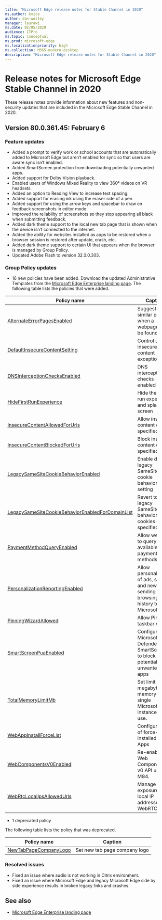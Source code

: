 ```yaml
---
title: "Microsoft Edge release notes for Stable Channel in 2020"
ms.author: kvice
author: dan-wesley
manager: laurawi
ms.date: 02/05/2020
audience: ITPro
ms.topic: conceptual
ms.prod: microsoft-edge
ms.localizationpriority: high
ms.collection: M365-modern-desktop
description: "Microsoft Edge release notes for Stable Channel in 2020"
---
```


# Release notes for Microsoft Edge Stable Channel in 2020

These release notes provide information about new features and non-security updates that are included in the Microsoft Edge Stable Channel in 2020.

## Version 80.0.361.45: February 6

### Feature updates

- Added a prompt to verify work or school accounts that are automatically added to Microsoft Edge but aren’t enabled for sync so that users are aware sync isn’t enabled.
- Added SmartScreen protection from downloading potentially unwanted apps.
- Added support for Dolby Vision playback.
- Enabled users of Windows Mixed Reality to view 360° videos on VR headsets.
- Added an option to Reading View to increase text spacing.
- Added support for erasing ink using the eraser side of a pen.
- Added support for using the arrow keys and spacebar to draw on feedback screenshots in editor mode.
- Improved the reliability of screenshots so they stop appearing all black when submitting feedback.
- Added dark theme support to the local new tab page that is shown when the device isn’t connected to the internet.
- Added the ability for websites installed as apps to be restored when a browser session is restored after update, crash, etc.
- Added dark theme support to certain UI that appears when the browser is managed by Group Policy.
- Updated Adobe Flash to version 32.0.0.303.

### Group Policy updates

- 16 new policies have been added. Download the updated Administrative Templates from the [Microsoft Edge Enterprise landing page](https://aka.ms/EdgeEnterprise).
The following table lists the policies that were added.

| Policy name | Caption |
|-------------|---------|
|[AlternateErrorPagesEnabled](https://docs.microsoft.com/DeployEdge/microsoft-edge-policies#alternateerrorpagesenabled)|Suggest similar pages when a webpage can’t be found|
|[DefaultInsecureContentSetting](https://docs.microsoft.com/DeployEdge/microsoft-edge-policies#defaultinsecurecontentsetting)|Control use of insecure content exceptions|
|[DNSInterceptionChecksEnabled](https://docs.microsoft.com/DeployEdge/microsoft-edge-policies#dnsinterceptionchecksenabled)|DNS interception checks enabled|
|[HideFirstRunExperience](https://docs.microsoft.com/DeployEdge/microsoft-edge-policies#hidefirstrunexperience)|Hide the First-run experience and splash screen|
|[InsecureContentAllowedForUrls](https://docs.microsoft.com/DeployEdge/microsoft-edge-policies#insecurecontentallowedforurls)|Allow insecure content on specified sites|
|[InsecureContentBlockedForUrls](https://docs.microsoft.com/DeployEdge/microsoft-edge-policies#insecurecontentblockedforurls)|Block insecure content on specified sites|
|[LegacySameSiteCookieBehaviorEnabled](https://docs.microsoft.com/DeployEdge/microsoft-edge-policies#legacysamesitecookiebehaviorenabled)|Enable default legacy SameSite cookie behavior setting|
|[LegacySameSiteCookieBehaviorEnabledForDomainList](https://docs.microsoft.com/DeployEdge/microsoft-edge-policies#legacysamesitecookiebehaviorenabledfordomainlist)|Revert to legacy SameSite behavior for cookies on specified sites|
|[PaymentMethodQueryEnabled](https://docs.microsoft.com/DeployEdge/microsoft-edge-policies#paymentmethodqueryenabled)|Allow websites to query for available payment methods|
|[PersonalizationReportingEnabled](https://docs.microsoft.com/DeployEdge/microsoft-edge-policies#personalizationreportingenabled)|Allow personalization of ads, search and news by sending browsing history to Microsoft|
|[PinningWizardAllowed](https://docs.microsoft.com/DeployEdge/microsoft-edge-policies#pinningwizardallowed)|Allow Pin to taskbar wizard|
|[SmartScreenPuaEnabled](https://docs.microsoft.com/DeployEdge/microsoft-edge-policies#smartscreenpuaenabled)|Configure Microsoft Defender SmartScreen to block potentially unwanted apps|
|[TotalMemoryLimitMb](https://docs.microsoft.com/DeployEdge/microsoft-edge-policies#totalmemorylimitmb)|Set limit on megabytes of memory a single Microsoft Edge instance can use.|
|[WebAppInstallForceList](https://docs.microsoft.com/DeployEdge/microsoft-edge-policies#webappinstallforcelist)|Configure list of force-installed Web Apps|
|[WebComponentsV0Enabled](https://docs.microsoft.com/DeployEdge/microsoft-edge-policies#webcomponentsv0enabled)|Re-enable Web Components v0 API until M84.|
|[WebRtcLocalIpsAllowedUrls](https://docs.microsoft.com/DeployEdge/microsoft-edge-policies#webrtclocalipsallowedurls)|Manage exposure of local IP addresses by WebRTC|

- 1 deprecated policy

The following table lists the policy that was deprecated.

| Policy name | Caption |
|-------------|---------|
|[NewTabPageCompanyLogo](https://docs.microsoft.com/DeployEdge/microsoft-edge-policies#newtabpagecompanylogo)|Set new tab page company logo|

### Resolved issues

- Fixed an issue where audio is not working in Citrix environment.
- Fixed an issue where Microsoft Edge and legacy Microsoft Edge side by side experience results in broken legacy links and crashes.

## See also

- [Microsoft Edge Enterprise landing page](https://aka.ms/EdgeEnterprise)
